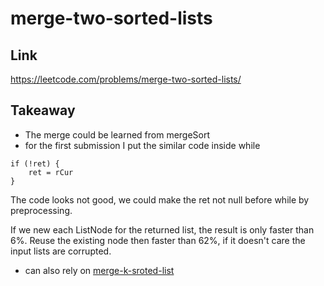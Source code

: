 # merge-two-sorted-lists

## Link

https://leetcode.com/problems/merge-two-sorted-lists/

## Takeaway

- The merge could be learned from mergeSort
- for the first submission I put the similar code inside while

```
if (!ret) {
    ret = rCur
}
```

The code looks not good, we could make the ret not null before while by preprocessing.

If we new each ListNode for the returned list, the result is only faster than 6%. Reuse the existing node then faster than 62%, if it doesn't care the input lists are corrupted.

- can also rely on [merge-k-sroted-list](../merge-k-sorted-lists/merge-k-sorted-lists.ts)
